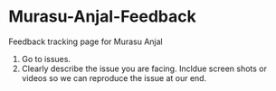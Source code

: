 # Murasu-Anjal-Feedback
Feedback tracking page for Murasu Anjal

1. Go to issues.
2. Clearly describe the issue you are facing. Incldue screen shots or videos so we can reproduce the issue at our end.
